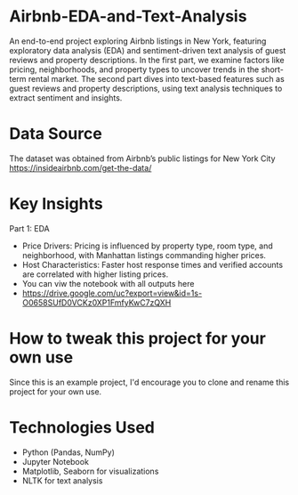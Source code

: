 # Airbnb-EDA-and-Text-Analysis
An end-to-end project exploring Airbnb listings in New York, featuring exploratory data analysis (EDA) and sentiment-driven text analysis of guest reviews and property descriptions.
In the first part, we examine factors like pricing, neighborhoods, and property types to uncover trends in the short-term rental market. The second part dives into text-based features such as guest reviews and property descriptions, using text analysis techniques to extract sentiment and insights.

# Data Source
The dataset was obtained from Airbnb’s public listings for New York City
https://insideairbnb.com/get-the-data/

# Key Insights
Part 1: EDA
* Price Drivers: Pricing is influenced by property type, room type, and neighborhood, with Manhattan listings commanding higher prices.
* Host Characteristics: Faster host response times and verified accounts are correlated with higher listing prices.
* You can viw the notebook with all outputs here
* https://drive.google.com/uc?export=view&id=1s-O0658SUfD0VCKz0XP1FmfyKwC7zQXH

# How to tweak this project for your own use
Since this is an example project, I'd encourage you to clone and rename this project for your own use.

# Technologies Used
* Python (Pandas, NumPy)
* Jupyter Notebook
* Matplotlib, Seaborn for visualizations
* NLTK for text analysis
